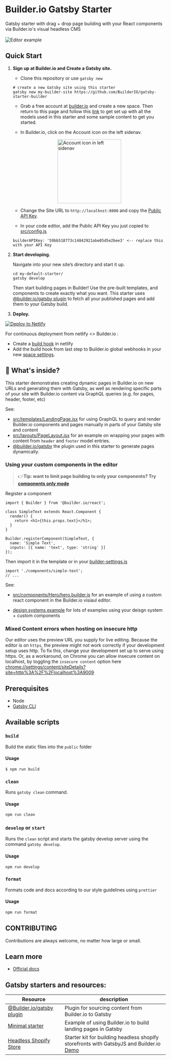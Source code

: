 # Builder.io Gatsby Starter

Gatsby starter with drag + drop page building with your React components via Builder.io's visual headless CMS
<br />
<br />
<img src="https://imgur.com/HjBWIbv.gif" alt="Editor example" />

## Quick Start

1. **Sign up at Builder.io and Create a Gatsby site.**

   - Clone this repository or use `gatsby new`

   ```shell
   # create a new Gatsby site using this starter
   gatsby new my-builder-site https://github.com/BuilderIO/gatsby-starter-builder
   ```

   - Grab a free account at [builder.io](https://builder.io/signup) and create a new space. Then return to this page and follow this [link](https://builder.io/fork-sample-org) to get set up with all the models used in this starter and some sample content to get you started.

   - In Builder.io, click on the Account icon on the left sidenav.

   <figure>
     <img src="https://cdn.builder.io/api/v1/image/assets%2FYJIGb4i01jvw0SRdL5Bt%2Fd26eb45cd52a4cada42413cd5c99419d"  alt="Account icon in left sidenav" width="200" style="display:  block; margin: auto"/>
   </figure>

   - Change the Site URL to `http://localhost:8000` and copy the [Public API Key](https://builder.io/account/space).

   - In your code editor, add the Public API Key you just copied to [src/config.js](src/config.js)

    ```shell
    builderAPIKey: '59bb518773c14842921abe05d5e2bee3' <-- replace this with your API Key
    ```

2. **Start developing.**

   Navigate into your new site’s directory and start it up.

   ```shell
   cd my-default-starter/
   gatsby develop
   ```

   Then start building pages in Builder! Use the pre-built templates, and components to create exactly what you want. This starter uses [@builder.io/gatsby plugin](https://github.com/BuilderIO/builder/tree/master/packages/gatsby) to fetch all your published pages and add them to your Gatsby build.

3. **Deploy.**

[![Deploy to Netlify](https://www.netlify.com/img/deploy/button.svg)](https://app.netlify.com/start/deploy?repository=https://github.com/BuilderIO/gatsby-starter-builder)

For continuous deployment from netlify <> Builder.io :

- Create a [build hook](https://docs.netlify.com/configure-builds/build-hooks/) in netlify
- Add the build hook from last step to Builder.io global webhooks in your new [space settings](https://builder.io/account/space).

## 🧐 What's inside?

This starter demonstrates creating dynamic pages in Builder.io on new URLs and generating them with Gatsby, as well as rendering specific parts of your site with Builder.io content via GraphQL queries (e.g. for pages, header, footer, etc)

See:

- [src/templates/LandingPage.jsx](src/templates/LandingPage.jsx) for using GraphQL to query and render Builder.io components and pages manually in parts of your Gatsby site and content
- [src/layouts/PageLayout.jsx](src/layouts/PageLayout.jsx) for an example on wrapping your pages with content from `header` and `footer` model entries.
- [@builder.io/gatsby](https://github.com/builderio/builder/tree/master/packages/gatsby) the plugin used in this starter to generate pages dynamically.

### Using your custom components in the editor

> 👉**Tip: want to limit page building to only your components? Try [components only mode](https://builder.io/c/docs/guides/components-only-mode)**

Register a component

```tsx
import { Builder } from '@builder.io/react';

class SimpleText extends React.Component {
  render() {
    return <h1>{this.props.text}</h1>;
  }
}

Builder.registerComponent(SimpleText, {
  name: 'Simple Text',
  inputs: [{ name: 'text', type: 'string' }]
});
```

Then import it in the template or in your [builder-settings.js](src/builder-settings.js)

```tsx
import './components/simple-text';
// ...
```

See:

- [src/components/Hero/hero.builder.js](src/components/Hero/hero.builder.js) for an example of using a custom react component in the Builder.io visiaul editor.

- [design systems example](https://github.com/BuilderIO/builder/tree/master/examples/react-design-system) for lots of examples using your deisgn system + custom components

### Mixed Content errors when hosting on insecure http

Our editor uses the preview URL you supply for live editing. Because the editor is on `https`, the preview might not work correctly if your development setup uses http. To fix this, change your development set up to serve using https. Or, as a workaround, on Chrome you can allow insecure content on localhost, by toggling the `insecure content` option here [chrome://settings/content/siteDetails?site=http%3A%2F%2Flocalhost%3A9009](chrome://settings/content/siteDetails?site=http%3A%2F%2Flocalhost%3A8000)

## Prerequisites

- Node
- [Gatsby CLI](https://www.gatsbyjs.org/docs/)

## Available scripts

### `build`

Build the static files into the `public` folder

#### Usage

```sh
$ npm run build
```

### `clean`

Runs `gatsby clean` command.

#### Usage

```sh
npm run clean
```

### `develop` or `start`

Runs the `clean` script and starts the gatsby develop server using the command `gatsby develop`.

#### Usage

```sh
npm run develop
```

### `format`

Formats code and docs according to our style guidelines using `prettier`

#### Usage

```sh
npm run format
```

## CONTRIBUTING

Contributions are always welcome, no matter how large or small.

## Learn more

- [Official docs](https://www.builder.io/c/docs/getting-started)

## Gatsby starters and resources:

| Resource                                                                                            | description                                                                                                                                 |
| --------------------------------------------------------------------------------------------------- | ------------------------------------------------------------------------------------------------------------------------------------------- |
| [@Builder.io/gatsby plugin](https://github.com/BuilderIO/builder/tree/master/packages/gatsby)       | Plugin for sourcing content from Builder.io to Gatsby                                                                                       |
| [Minimal starter](https://github.com/BuilderIO/builder/tree/master/examples/gatsby-minimal-starter) | Example of using Builder.io to build landing pages in Gatsby                                                                                |
| [Headless Shopify Store](https://github.com/BuilderIO/gatsby-builder-shopify)                       | Starter kit for building headless shopify storefronts with GatsbyJS and Builder.io [Demo](https://builder-shopify-starter.firebaseapp.com/) |

